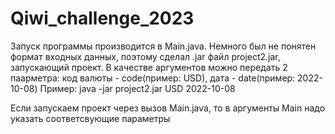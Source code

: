 # Qiwi_challenge_2023



Запуск программы производится в Main.java. Немного был не понятен формат входных данных, поэтому сделал .jar файл project2.jar, запускающий проект. В качестве аргументов можно передать 2 паарметра: код валюты - code(пример: USD), дата - date(пример: 2022-10-08)
Пример:
java -jar project2.jar USD 2022-10-08


Если запускаем проект через вызов Main.java, то в аргументы Main надо указать соответсвующие параметры
